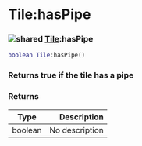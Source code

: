 # Tile:hasPipe

### ![shared](../../home/tile/.gitbook/assets/shared.png) [Tile](../../home/tile/home/Tile/):hasPipe

```lua
boolean Tile:hasPipe()
```

### Returns true if the tile has a pipe

### Returns

| Type    |    Description |
| ------- | -------------: |
| boolean | No description |
